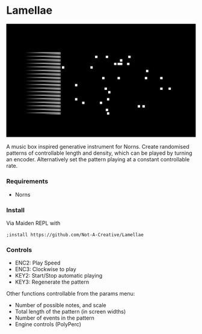 # Lamellae
![A screenshot of the script in norns](./assets/lamellae_cover.png)

A music box inspired generative instrument for Norns.
Create randomised patterns of controllable length and density, which can be played by turning an encoder. Alternatively set the pattern playing at a constant controllable rate.

### Requirements
- Norns

### Install

Via Maiden REPL with
```
;install https://github.com/Not-A-Creative/Lamellae
```

### Controls

- ENC2: Play Speed
- ENC3: Clockwise to play
- KEY2: Start/Stop automatic playing
- KEY3: Regenerate the pattern

Other functions controllable from the params menu:

- Number of possible notes, and scale
- Total length of the pattern (in screen widths)
- Number of events in the pattern
- Engine controls (PolyPerc)


